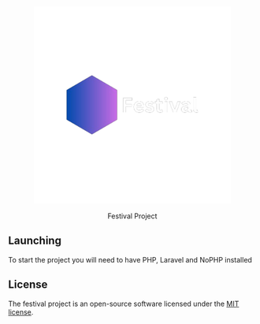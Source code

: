 <p align="center"><a href="https://laravel.com" target="_blank"><img src="https://raw.githubusercontent.com/Festival04/Project/main/resources/img/logo.png" width="400" alt="Festival Logo"></a></p>

<p align="center">
    Festival Project
</p>

## Launching

To start the project you will need to have PHP, Laravel and NoPHP installed

## License

The festival project is an open-source software licensed under the [MIT license](https://opensource.org/licenses/MIT).
